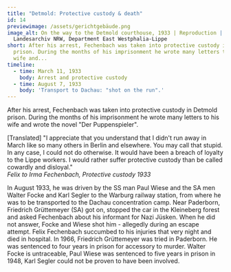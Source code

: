 ```yaml
---
title: "Detmold: Protective custody & death"
id: 14
previewimage: /assets/gerichtgebäude.png
image_alt: On the way to the Detmold courthouse, 1933 | Reproduction |
  Landesarchiv NRW, Department East Westphalia-Lippe
short: After his arrest, Fechenbach was taken into protective custody in Detmold
  prison. During the months of his imprisonment he wrote many letters to his
  wife and...
timeline:
  - time: March 11, 1933
    body: Arrest and protective custody
  - time: August 7, 1933
    body: 'Transport to Dachau: "shot on the run".'
---
```

After his arrest, Fechenbach was taken into protective custody in Detmold prison. During the months of his imprisonment he wrote many letters to his wife and wrote the novel "Der Puppenspieler".

<InformationBox>
[Translated] "I appreciate that you understand that I didn't run away in March like so many others in Berlin and elsewhere. You may call that stupid. In any case, I could not do otherwise. It would have been a breach of loyalty to the Lippe workers. I would rather suffer protective custody than be called cowardly and disloyal."
<br/>
<i>Felix to Irma Fechenbach, Protective custody 1933</i>
</InformationBox>

In August 1933, he was driven by the SS man Paul Wiese and the SA men Walter Focke and Karl Segler to the Warburg railway station, from where he was to be transported to the Dachau concentration camp. Near Paderborn, Friedrich Grüttemeyer (SA) got on, stopped the car in the Kleineberg forest and asked Fechenbach about his informant for Nazi Jüsken. When he did not answer, Focke and Wiese shot him - allegedly during an escape attempt. Felix Fechenbach succumbed to his injuries that very night and died in hospital. In 1966, Friedrich Grüttemeyer was tried in Paderborn. He was sentenced to four years in prison for accessory to murder. Walter Focke is untraceable, Paul Wiese was sentenced to five years in prison in 1948, Karl Segler could not be proven to have been involved.